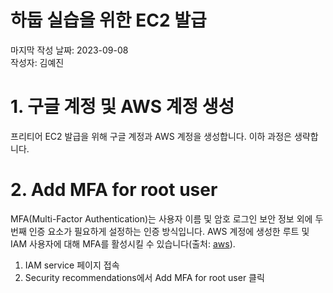 # 하둡 실습을 위한 EC2 발급

마지막 작성 날짜: 2023-09-08 <br>
작성자: 김예진

# 1. 구글 계정 및 AWS 계정 생성

프리티어 EC2 발급을 위해 구글 계정과 AWS 계정을 생성합니다. 이하 과정은 생략합니다. 

# 2. Add MFA for root user

MFA(Multi-Factor Authentication)는 사용자 이름 및 암호 로그인 보안 정보 외에 두 번째 인증 요소가 필요하게 설정하는 인증 방식입니다. AWS 계정에 생성한 루트 및 IAM 사용자에 대해 MFA를 활성시킬 수 있습니다(출처: [aws](https://aws.amazon.com/ko/iam/features/mfa/#:~:text=AWS%20multi%2Dfactor%20authentication%20(MFA,have%20created%20in%20your%20account.))). 

1. IAM service 페이지 접속
2. Security recommendations에서 Add MFA for root user 클릭

